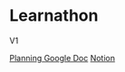 # Learnathon
V1

[Planning Google Doc](https://docs.google.com/document/d/12Q2nf8s1et0UqJpcTDohSeLkIw_PVmoFHeZ24M6MFNQ/edit)
[Notion](https://www.notion.so/0b02eadfb4534c92986496a6c6040ea6?v=4667db40d05b48838a71732724478a0c)
